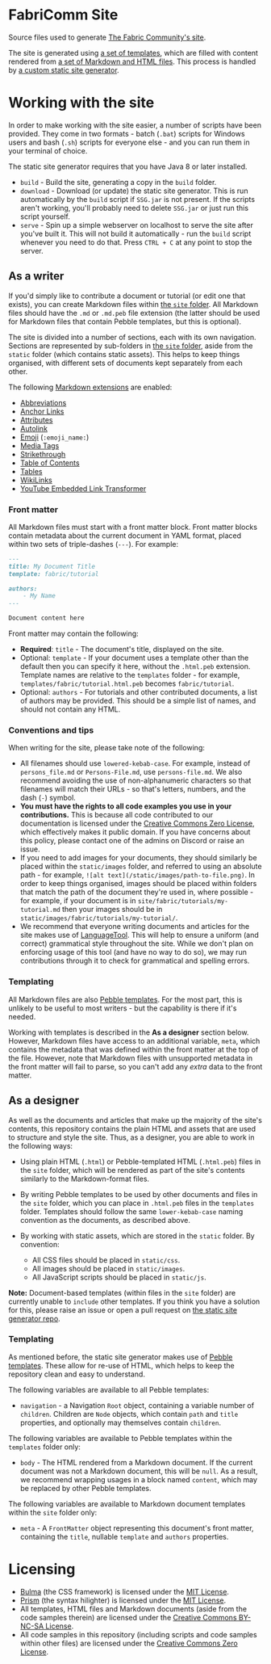 # FabriComm Site

Source files used to generate [The Fabric Community's site](https://fabricmc.community).

The site is generated using [a set of templates](/templates), which are filled with content rendered from
[a set of Markdown and HTML files](/site). This process is handled by 
[a custom static site generator](https://github.com/FabriCommunity/SSG).

# Working with the site

In order to make working with the site easier, a number of scripts have been provided. They come in two formats -
batch (`.bat`) scripts for Windows users and bash (`.sh`) scripts for everyone else - and you can run them in your
terminal of choice.

The static site generator requires that you have Java 8 or later installed.

* `build` - Build the site, generating a copy in the `build` folder.
* `download` - Download (or update) the static site generator. This is run automatically by the `build` script if 
  `SSG.jar` is not present. If the scripts aren't working, you'll probably need to delete `SSG.jar` or just run this
  script yourself.
* `serve` - Spin up a simple webserver on localhost to serve the site after you've built it. This will not build it
  automatically - run the `build` script whenever you need to do that. Press `CTRL + C` at any point to stop the 
  server.

## As a writer

If you'd simply like to contribute a document or tutorial (or edit one that exists), you can create Markdown files 
within [the `site` folder](/site). All Markdown files should have the `.md` or `.md.peb` file extension (the latter should be
used for Markdown files that contain Pebble templates, but this is optional).

The site is divided into a number of sections, each with its own navigation. Sections are represented by sub-folders
in [the `site` folder](/site), aside from the `static` folder (which contains static assets). This helps to keep things
organised, with different sets of documents kept separately from each other.

The following [Markdown extensions](https://github.com/vsch/flexmark-java/wiki/Extensions) are enabled:

* [Abbreviations](https://github.com/vsch/flexmark-java/wiki/Extensions#abbreviation)
* [Anchor Links](https://github.com/vsch/flexmark-java/wiki/Extensions#anchorlink)
* [Attributes](https://github.com/vsch/flexmark-java/wiki/Extensions#attributes)
* [Autolink](https://github.com/vsch/flexmark-java/wiki/Extensions#autolink)
* [Emoji](https://github.com/vsch/flexmark-java/wiki/Extensions#emoji) (`:emoji_name:`)
* [Media Tags](https://github.com/vsch/flexmark-java/wiki/Extensions#media-tags)
* [Strikethrough](https://github.com/vsch/flexmark-java/wiki/Extensions#gfm-strikethroughsubscript)
* [Table of Contents](https://github.com/vsch/flexmark-java/wiki/Extensions#table-of-contents)
* [Tables](https://github.com/vsch/flexmark-java/wiki/Extensions#tables)
* [WikiLinks](https://github.com/vsch/flexmark-java/wiki/Extensions#wikilinks)
* [YouTube Embedded Link Transformer](https://github.com/vsch/flexmark-java/wiki/Extensions#youtube-embedded-link-transformer)

### Front matter

All Markdown files must start with a front matter block. Front matter blocks contain metadata about the current 
document in YAML format, placed within two sets of triple-dashes (`---`). For example:

```markdown
---
title: My Document Title
template: fabric/tutorial

authors:
    - My Name
---

Document content here
```

Front matter may contain the following:

* **Required**: `title` - The document's title, displayed on the site.
* Optional: `template` - If your document uses a template other than the default then you can specify it here, without
  the `.html.peb` extension. Template names are relative to the `templates` folder - for example, 
  `templates/fabric/tutorial.html.peb` becomes `fabric/tutorial`.
* Optional: `authors` - For tutorials and other contributed documents, a list of authors may be provided. This should
  be a simple list of names, and should not contain any HTML.

### Conventions and tips

When writing for the site, please take note of the following:

* All filenames should use `lowered-kebab-case`. For example, instead of `persons_file.md` or `Persons-File.md`, use
  `persons-file.md`. We also recommend avoiding the use of non-alphanumeric characters so that filenames will match 
  their URLs - so that's letters, numbers, and the dash (`-`) symbol.
* **You must have the rights to all code examples you use in your contributions.** This is because all code contributed
  to our documentation is licensed under the [Creative Commons Zero License](/LICENSE-CC0.md), which effectively makes
  it public domain. If you have concerns about this policy, please contact one of the admins on Discord or raise an
  issue.
* If you need to add images for your documents, they should similarly be placed within the `static/images` folder, and
  referred to using an absolute path - for example, `![alt text](/static/images/path-to-file.png)`. In order to keep
  things organised, images should be placed within folders that match the path of the document they're used in, where
  possible - for example, if your document is in `site/fabric/tutorials/my-tutorial.md` then your images should be in
  `static/images/fabric/tutorials/my-tutorial/`.
* We recommend that everyone writing documents and articles for the site makes use of 
  [LanguageTool](https://languagetool.org/). This will help to ensure a uniform (and correct) grammatical style
  throughout the site. While we don't plan on enforcing usage of this tool (and have no way to do so), we may run 
  contributions through it to check for grammatical and spelling errors.

### Templating

All Markdown files are also [Pebble templates](https://pebbletemplates.io/). For the most part, this is unlikely to be
useful to most writers - but the capability is there if it's needed.

Working with templates is described in the **As a designer** section below. However, Markdown files have access to an
additional variable, `meta`, which contains the metadata that was defined within the front matter at the top of the 
file. However, note that Markdown files with unsupported metadata in the front matter will fail to parse, so you can't
add any _extra_ data to the front matter.

## As a designer

As well as the documents and articles that make up the majority of the site's contents, this repository contains the
plain HTML and assets that are used to structure and style the site. Thus, as a designer, you are able to work in
the following ways:

* Using plain HTML (`.html`) or Pebble-templated HTML (`.html.peb`) files in the `site` folder, which will be rendered
  as part of the site's contents similarly to the Markdown-format files.
* By writing Pebble templates to be used by other documents and files in the `site` folder, which you can place in
  `.html.peb` files in the `templates` folder. Templates should follow the same `lower-kebab-case` naming convention 
  as the documents, as described above.
* By working with static assets, which are stored in the `static` folder. By convention:
  
  * All CSS files should be placed in `static/css`.
  * All images should be placed in `static/images`.
  * All JavaScript scripts should be placed in `static/js`.

**Note:** Document-based templates (within files in the `site` folder) are currently unable to `include` other 
templates. If you think you have a solution for this, please raise an issue or open a pull request on 
[the static site generator repo](https://github.com/FabriCommunity/SSG).

### Templating

As mentioned before, the static site generator makes use of [Pebble templates](https://pebbletemplates.io/). These
allow for re-use of HTML, which helps to keep the repository clean and easy to understand.

The following variables are available to all Pebble templates:

* `navigation` - a Navigation `Root` object, containing a variable number of `children`. Children are `Node` objects,
  which contain `path` and `title` properties, and optionally may themselves contain `children`.

The following variables are available to Pebble templates within the `templates` folder only:

* `body` - The HTML rendered from a Markdown document. If the current document was not a Markdown document, this will
  be `null`. As a result, we recommend wrapping usages in a block named `content`, which may be replaced by other Pebble
  templates.

The following variables are available to Markdown document templates within the `site` folder only:

* `meta` - A `FrontMatter` object representing this document's front matter, containing the `title`, nullable 
  `template` and `authors` properties.

# Licensing

* [Bulma](https://bulma.io) (the CSS framework) is licensed under the [MIT License](/LICENSE-BULMA).
* [Prism](https://prismjs.com/) (the syntax hilighter) is licensed under the [MIT License](/LICENSE-PRISM).
* All templates, HTML files and Markdown documents (aside from the code samples therein) are licensed under the
  [Creative Commons BY-NC-SA License](/LICENSE-CC-BY-NC-SA.md).
* All code samples in this repository (including scripts and code samples within other files) are licensed under the 
  [Creative Commons Zero License](/LICENSE-CC0.md).
